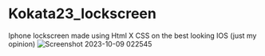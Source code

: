 # Kokata23_lockscreen
Iphone lockscreen made using Html X CSS on the best looking IOS (just my opinion)
![Screenshot 2023-10-09 022545](https://github.com/Kokata23/Kokata23_lockscreen/assets/123099517/f525d284-a1eb-41c4-9747-60de71e95bdc)
